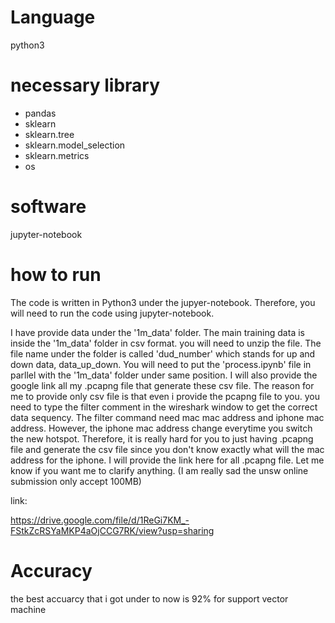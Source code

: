 # Language
python3

# necessary library
* pandas
* sklearn 
* sklearn.tree
* sklearn.model_selection
* sklearn.metrics
* os

# software
jupyter-notebook


# how to run
The code is written in Python3 under the jupyer-notebook. Therefore, you will need to run the code using jupyter-notebook.

I have provide data under the '1m_data' folder. The main training data is inside the '1m_data' folder in csv format. you will need to unzip the file. The file name under the folder is called 'dud_number' which stands for up and down data, data_up_down. You will need to put the 'process.ipynb' file in parllel with the '1m_data' folder under same position. I will also provide the google link all my .pcapng file that generate these csv file. The reason for me to provide only csv file is that even i provide the pcapng file to you. you need to type the filter comment in the wireshark window to get the correct data sequency. The filter command need mac mac address and iphone mac address. However, the iphone mac address change everytime you switch the new hotspot. Therefore, it is really hard for you to just having .pcapng file and generate the csv file since you don't know exactly what will the mac address for the iphone. I will provide the link here for all .pcapng file. Let me know if you want me to clarify anything. (I am really sad the unsw online submission only accept 100MB)

link:

https://drive.google.com/file/d/1ReGi7KM_-FStkZcRSYaMKP4aOjCCG7RK/view?usp=sharing

# Accuracy
the best accuarcy that i got under to now is 92% for support vector machine


